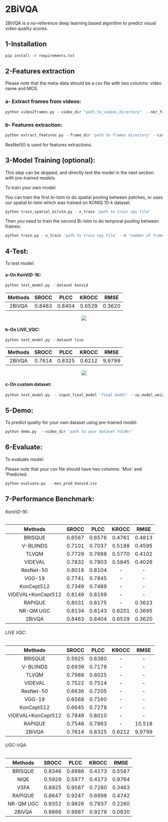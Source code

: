 # 2BiVQA

2BiVQA is a no-reference deep learning based algorithm to predict visual video quality scores.

## 1-Installation
```python
pip install -r requirements.txt
```

## 2-Features extraction

Please note that the meta-data should be a csv file with two columns: video name and MOS.
### a- Extract frames from videos:

```python
python video2frames.py --video_dir "path_to_videos_directory"  --nbr_frame "number_of_frames_per_videos_to_be_extracted"
```

### b- Features extraction:

```python
python extract_features.py --frame_dir 'path to frames directory' --csv_file 'path to meta-data csv file'  --num_patch 'number of patches (224*224) to be extracted from frames --overlapping 'overlapping between patches'
```

ResNet50 is used for features extractions.





## 3-Model Training (optional):

This step can be skipped, and directly test the model in the next section with pre-trained models. 

To train your own model:

You can train the first bi-lstm to do spatial pooling between patches, or uses our spatial bi-lstm which was trained on KONIQ 10-k dataset. 

```python
python train_spatial_bilstm.py --x_train 'path to train npy file'
```
Then you need to train the second Bi-lstm to do temporal pooling between frames:

```python
python train.py --x_train 'path to train npy file' --n 'number of frames per video' --spatial_weights 'path to spatial bi-lstm model'
```

## 4-Test: 


To test model:

#### a-On KonViD-1K:

```python
python test_model.py --dataset konvid 
```

|    Methods   |SROCC            | PLCC            | KROCC        | RMSE |
|:------------:|:---------------------:|:--------------------:|:-------------------:|:------------:|
| 2BiVQA     | 0.8463         | 0.8404          | 0.6529   | 0.3620  |  


<p align="center">
  <img src="https://github.com/Tlili-ahmed/BVQA/raw/master/figures/mos_KonViD-1K.png">
</p>

#### b-On LIVE_VQC: 

```python
python test_model.py --dataset live  
```

|    Methods   |SROCC            | PLCC            | KROCC        | RMSE |
|:------------:|:---------------------:|:--------------------:|:-------------------:|:------------:|
| 2BiVQA   | 0.7614  | 0.8325     | 0.6212 | 9,9799 |


<p align="center">
  <img src="https://github.com/Tlili-ahmed/BVQA/raw/master/figures/mos_LIVE.png">
</p>


#### c-On custom dataset: 

```python
python test_model.py  --input_final_model 'final model' --sp_model_weights 'path sp model'  --x_test 'path to npy file' --n 'number of frames per video'
```

## 5-Demo:

To predict quality for your own dataset using pre-trained model:

```python
python demo.py  --video_dir 'path to your dataset folder'
```

## 6-Evaluate:

To evaluate model:

Please note that your csv file should have two columns: 'Mos' and 'Predicted.

```python
python evaluate.py  --mos_pred konvid.csv
```



## 7-Performance Benchmark:


###### KonViD-1K:

  
|    Methods   |SROCC            | PLCC            | KROCC        | RMSE |
|:------------:|:---------------------:|:--------------------:|:-------------------:|:------------:|
| BRISQUE      | 0.6567          | 0.6576          | 0.4761   | 0.4813   |  
| V-BLIINDS    | 0.7101          | 0.7037           | 0.5188  | 0.4595 |
| TLVQM      | 0.7729   | 0.7688      | 0.5770 | 0.4102 |
| VIDEVAL       | 0.7832   | 0.7803      | 0.5845 | 0.4026 |
| ResNet-50      | 0.8018  | 0.8104      | - | - |
| VGG-19      | 0.7741   | 0.7845      | - | - |
| KonCept512       | 0.7349   | 0.7489      | - | - |
| VIDEVAL+KonCept512         | 0.8149   | 0.8169      | - | - |
| RAPIQUE       | 0.8031   | 0.8175  | - | 0.3623  |
| NR-QM UGC    | 0.8134  | 0.8143 | 0.6201 | 0.3695 |
| 2BiVQA   | 0.8463  | 0.8404     | 0.6529 | 0.3620 |

###### LIVE VQC:

|    Methods   |SROCC            | PLCC            | KROCC        | RMSE |
|:------------:|:---------------------:|:--------------------:|:-------------------:|:------------:|
| BRISQUE      | 0.5925           | 0.6380          | -  | -   |  
| V-BLIINDS    | 0.6939           | 0.7178           | -  | - |
| TLVQM      | 0.7988    | 0.8025       | - | - |
| VIDEVAL       | 0.7522    | 0.7514       | - | - |
| ResNet-50      | 0.6636   | 0.7205       | - | - |
| VGG-19      | 0.6568    | 0.7160       | - | - |
| KonCept512       | 0.6645    | 0.7278       | - | - |
| VIDEVAL+KonCept512         | 0.7849      | 0.8010       | - | - |
| RAPIQUE       | 0.7548   | 0.7863  | - | 10.518  |
| 2BiVQA   | 0.7614  | 0.8325     | 0.6212 | 9,9799 |



###### UGC-VQA:

|    Methods   |SROCC            | PLCC            | KROCC        | RMSE |
|:------------:|:---------------------:|:--------------------:|:-------------------:|:------------:|
| BRISQUE      | 0.8346          | 0.8886          | 0.4173   | 0.5587   |  
| NIQE    | 0.5929         | 0.5977           |0.4173 | 0.9764 |
| VSFA      | 0.8925   | 0.9587      | 0.7280 | 0.3463 |
| RAPIQUE       | 0.8647   | 0.9247  | 0.6898 | 0.4742  |
| NR-QM UGC    | 0.9352 | 0.9826 | 0.7937 | 0.2260 |
| 2BiVQA  | 0.9886  | 0.9987     | 0.9276 | 0.0630 |








